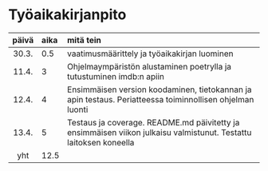 # Työaikakirjanpito

| päivä | aika | mitä tein  |
| :----:|:-----| :-----|
| 30.3. | 0.5  | vaatimusmäärittely ja työaikakirjan luominen |
| 11.4. | 3    | Ohjelmaympäristön alustaminen poetrylla ja tutustuminen imdb:n apiin |
| 12.4. | 4    | Ensimmäisen version koodaminen, tietokannan ja apin testaus. Periatteessa toiminnollisen ohjelman luonti|
| 13.4. | 5    | Testaus ja coverage. README.md päivitetty ja ensimmäisen viikon julkaisu valmistunut. Testattu laitoksen koneella|
| yht   | 12.5  | |
